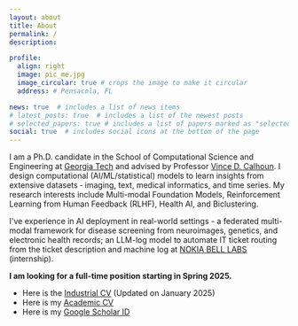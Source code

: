 ```yaml
---
layout: about
title: About
permalink: /
description:

profile:
  align: right
  image: pic_me.jpg
  image_circular: true # crops the image to make it circular
  address: # Pensacola, FL

news: true  # includes a list of news items
# latest_posts: true  # includes a list of the newest posts
# selected_papers: true # includes a list of papers marked as "selected={true}"
social: true  # includes social icons at the bottom of the page
---
```


I am a Ph.D. candidate in the School of Computational Science and Engineering at [Georgia Tech](https://cse.gatech.edu/) and advised by Professor [Vince D. Calhoun](https://scholar.google.com/citations?user=WNOoGKIAAAAJ&hl=en). I design computational (AI/ML/statistical) models to learn insights from extensive datasets ‑ imaging, text, medical informatics, and time series. My research interests include Multi-modal Foundation Models, Reinforcement Learning from Human Feedback (RLHF), Health AI, and Biclustering. 

I've experience in AI deployment in real-world settings - a federated multi-modal framework for disease screening from neuroimages, genetics, and electronic health records; an LLM-log model to automate IT ticket routing from the ticket description and machine log at [NOKIA BELL LABS](https://www.bell-labs.com/) (internship). 

<!---
[I’ve worked on AI challenges for learning voluminous, sparse, and high‑dimensional data. 
 I've also conducted substantial research in the granular factoring of big data dynamics - bi-clustering, tri-clustering, and summarization frameworks. I am fascinated by AI solutions with plausible clinical impacts and healthcare implications. Another intriguing aspect of my work involves leveraging neurocomputational strategies to enhance SOTA AI. To this end, my projects are instantiated to various downstream tasks, e.g., transformer-based biclustering, classification, GNN for brain network modeling, 2D bottleneck-attention-module for multi-modal fusion, and Generative modeling]: Love playing outdoor games (mostly soccer) in my free time and fancy cooking my favorite dishes! * My email address: aabdur.rahaman007@gmail.com
I've been conducting my research in the Center for Translational Research in Neuroimaging and Data Science[(TReNDS)](https://trendscenter.org/) - a joint research lab with Georgia Tech, Emory, and Georgia State University led
-->

**I am looking for a full-time position starting in Spring 2025.** 

* Here is the [Industrial CV](CV/CV_Rahaman.pdf) (Updated on January 2025)
* Here is my [Academic CV](CV/CV_Md_Abdur_Rahaman.pdf)
* Here is my [Google Scholar ID](https://scholar.google.com/citations?user=fiosWPwAAAAJ&hl=en)


